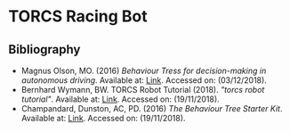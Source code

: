 # TORCS Racing Bot

## Bibliography
* Magnus Olson, MO. (2016) *Behaviour Tress for decision-making in autonomous driving*. Available at: [Link](http://www.diva-portal.org/smash/get/diva2:907048/FULLTEXT01.pdf). Accessed on: (03/12/2018).
* Bernhard Wymann, BW. TORCS Robot Tutorial (2018). *"torcs robot tutorial"*. Available at: [Link](http://www.berniw.org/tutorials/robot/tutorial.html). Accessed on: (19/11/2018).
* Champandard, Dunston, AC, PD. (2016) *The Behaviour Tree Starter Kit*. Available at: [Link](http://www.gameaipro.com/GameAIPro/GameAIPro_Chapter06_The_Behavior_Tree_Starter_Kit.pdf). Accessed on: (19/11/2018).
